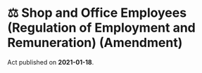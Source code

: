 # ⚖️  Shop and Office Employees (Regulation of Employment and Remuneration) (Amendment)

Act published on **2021-01-18**.

